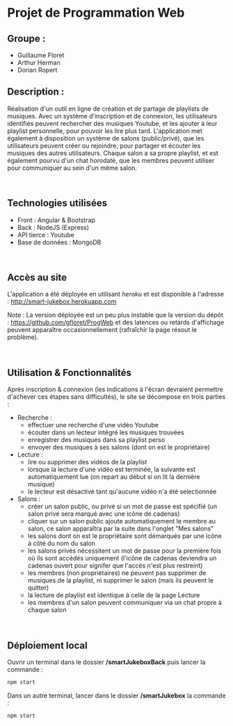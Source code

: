 # Projet de Programmation Web

## Groupe :
- Guillaume Floret
- Arthur Herman
- Dorian Ropert

## Description :
Réalisation d'un outil en ligne de création et de partage de playlists de musiques. Avec un système d'inscription et de connexion, les utilisateurs identifiés peuvent rechercher des musiques Youtube, et les ajouter à leur playlist personnelle, pour pouvoir les lire plus tard. L'application met également à disposition un système de salons (public/privé), que les utilisateurs peuvent créer ou rejoindre, pour partager et écouter les musiques des autres utilisateurs. Chaque salon a sa propre playlist, et est également pourvu d'un chat horodaté, que les membres peuvent utiliser pour communiquer au sein d'un même salon.

<br>

## Technologies utilisées

- Front : Angular & Bootstrap
- Back : NodeJS (Express)
- API tierce : Youtube
- Base de données : MongoDB

<br>

## Accès au site
L'application a été déployée en utilisant *heroku* et est disponible à l'adresse : http://smart-jukebox.herokuapp.com

Note : La version déployée est un peu plus instable que la version du dépôt : https://github.com/gfloret/ProgWeb et des latences ou retards d'affichage peuvent apparaître occasionnellement (rafraîchir la page résout le problème).

<br>

## Utilisation & Fonctionnalités
Après inscription & connexion (les indications à l'écran devraient permettre d'achever ces étapes sans difficultés), le site se décompose en trois parties :
- Recherche : 
    - effectuer une recherche d'une vidéo Youtube
    - écouter dans un lecteur intégré les musiques trouvées
    - enregistrer des musiques dans sa playlist perso
    - envoyer des musiques à ses salons (dont on est le propriétaire)
- Lecture :
    - lire ou supprimer des vidéos de la playlist
    - lorsque la lecture d'une vidéo est terminée, la suivante est automatiquement lue (on repart au début si on lit la dernière musique)
    - le lecteur est désactivé tant qu'aucune vidéo n'a été selectionnée
- Salons : 
    - créer un salon public, ou privé si un mot de passe est spécifié (un salon privé sera marqué avec une icône de cadenas)
    - cliquer sur un salon public ajoute automatiquement le membre au salon, ce salon apparaîtra par la suite dans l'onglet "Mes salons"
    - les salons dont on est le propriétaire sont démarqués par une icône à côté du nom du salon
    - les salons privés nécessitent un mot de passe pour la première fois où ils sont accédés uniquement (l'icône de cadenas deviendra un cadenas ouvert pour signifer que l'accès n'est plus restreint)
    - les membres (non propriétaires) ne peuvent pas supprimer de musiques de la playlist, ni supprimer le salon (mais ils peuvent le quitter)
    - la lecture de playlist est identique à celle de la page Lecture
    - les membres d'un salon peuvent communiquer via un chat propre à chaque salon

<br>

## Déploiement local
Ouvrir un terminal dans le dossier **/smartJukeboxBack** puis lancer la commande :
```bash
npm start
```
Dans un autre terminal, lancer dans le dossier **/smartJukebox** la commande :
```bash
npm start
```
